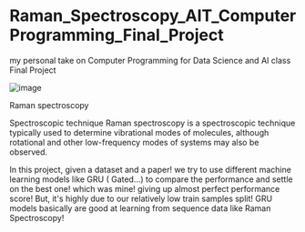# Raman_Spectroscopy_AIT_ComputerProgramming_Final_Project
my personal take on Computer Programming for Data Science and AI class Final Project 

![image](https://github.com/soneeee22000/CP_Final_Project/assets/109932809/28672fc0-62cc-4653-965e-c57cf18d6f92)

Raman spectroscopy

Spectroscopic technique
Raman spectroscopy is a spectroscopic technique typically used to determine vibrational modes of molecules, although rotational and other low-frequency modes of systems may also be observed.

In this project, given a dataset and a paper! we try to use different machine learning models like GRU ( Gated...) to compare the performance and settle on the best one! which was mine! giving up almost perfect performance score! But, it's highly due to our relatively low train samples split! GRU models basically are good at learning from sequence data like Raman Spectroscopy!
